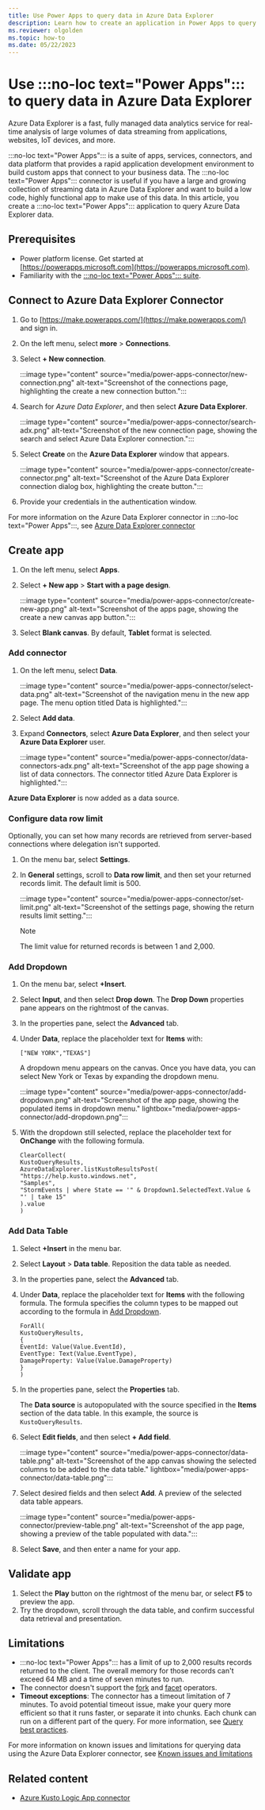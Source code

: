 ```yaml
---
title: Use Power Apps to query data in Azure Data Explorer
description: Learn how to create an application in Power Apps to query data in Azure Data Explorer.
ms.reviewer: olgolden
ms.topic: how-to
ms.date: 05/22/2023
---
```

# Use :::no-loc text="Power Apps"::: to query data in Azure Data Explorer

Azure Data Explorer is a fast, fully managed data analytics service for real-time analysis of large volumes of data streaming from applications, websites, IoT devices, and more.

:::no-loc text="Power Apps"::: is a suite of apps, services, connectors, and data platform that provides a rapid application development environment to build custom apps that connect to your business data. The :::no-loc text="Power Apps"::: connector is useful if you have a large and growing collection of streaming data in Azure Data Explorer and want to build a low code, highly functional app to make use of this data. In this article, you create a :::no-loc text="Power Apps"::: application to query Azure Data Explorer data.

## Prerequisites

* Power platform license. Get started at [https://powerapps.microsoft.com](https://powerapps.microsoft.com).
* Familiarity with the [:::no-loc text="Power Apps"::: suite](/powerapps/powerapps-overview).

## Connect to Azure Data Explorer Connector

1. Go to [https://make.powerapps.com/](https://make.powerapps.com/) and sign in.
1. On the left menu, select **more** > **Connections**.
1. Select **+ New connection**.

    :::image type="content" source="media/power-apps-connector/new-connection.png" alt-text="Screenshot of the connections page, highlighting the create a new connection button.":::

1. Search for *Azure Data Explorer*, and then select **Azure Data Explorer**.

    :::image type="content" source="media/power-apps-connector/search-adx.png" alt-text="Screenshot of the new connection page, showing the search and select Azure Data Explorer connection.":::

1. Select **Create** on the **Azure Data Explorer** window that appears.

    :::image type="content" source="media/power-apps-connector/create-connector.png" alt-text="Screenshot of the Azure Data Explorer connection dialog box, highlighting the create button.":::
1. Provide your credentials in the authentication window.

For more information on the Azure Data Explorer connector in :::no-loc text="Power Apps":::, see [Azure Data Explorer connector](/connectors/kusto)

## Create app

1. On the left menu, select **Apps**.
1. Select **+ New app** > **Start with a page design**.

    :::image type="content" source="media/power-apps-connector/create-new-app.png" alt-text="Screenshot of the apps page, showing the create a new canvas app button.":::
1. Select **Blank canvas**. By default, **Tablet** format is selected.

### Add connector

1. On the left menu, select **Data**.

    :::image type="content" source="media/power-apps-connector/select-data.png" alt-text="Screenshot of the navigation menu in the new app page. The menu option titled Data is highlighted.":::

1. Select **Add data**.
1. Expand **Connectors**, select **Azure Data Explorer**, and then select your **Azure Data Explorer** user.

    :::image type="content" source="media/power-apps-connector/data-connectors-adx.png" alt-text="Screenshot of the app page showing a list of data connectors. The connector titled Azure Data Explorer is highlighted.":::

**Azure Data Explorer** is now added as a data source.

### Configure data row limit

Optionally, you can set how many records are retrieved from server-based connections where delegation isn't supported.

1. On the menu bar, select **Settings**.
1. In **General** settings, scroll to **Data row limit**, and then set your returned records limit. The default limit is 500.

    :::image type="content" source="media/power-apps-connector/set-limit.png" alt-text="Screenshot of the settings page, showing the return results limit setting.":::

    > [!NOTE]
    > The limit value for returned records is between 1 and 2,000.

### Add Dropdown

1. On the menu bar, select **+Insert**.
1. Select **Input**, and then select **Drop down**. The **Drop Down** properties pane appears on the rightmost of the canvas.
1. In the properties pane, select the **Advanced** tab.
1. Under **Data**, replace the placeholder text for **Items** with:

    ```kusto
    ["NEW YORK","TEXAS"]
    ```

    A dropdown menu appears on the canvas. Once you have data, you can select New York or Texas by expanding the dropdown menu.

    :::image type="content" source="media/power-apps-connector/add-dropdown.png" alt-text="Screenshot of the app page, showing the populated items in dropdown menu." lightbox="media/power-apps-connector/add-dropdown.png":::

1. With the dropdown still selected, replace the placeholder text for **OnChange** with the following formula.

    ```kusto
    ClearCollect(
    KustoQueryResults,
    AzureDataExplorer.listKustoResultsPost(
    "https://help.kusto.windows.net",
    "Samples",
    "StormEvents | where State == '" & Dropdown1.SelectedText.Value & "' | take 15"
    ).value
    )
    ```

### Add Data Table

1. Select **+Insert** in the menu bar.
1. Select **Layout** > **Data table**. Reposition the data table as needed.
1. In the properties pane, select the **Advanced** tab.
1. Under **Data**, replace the placeholder text for **Items** with the following formula. The formula specifies the column types to be mapped out according to the formula in [Add Dropdown](#add-dropdown).

    ```kusto
    ForAll( 
    KustoQueryResults, 
    { 
    EventId: Value(Value.EventId), 
    EventType: Text(Value.EventType),
    DamageProperty: Value(Value.DamageProperty) 
    } 
    )
    ```

1. In the properties pane, select the **Properties** tab.

    The **Data source** is autopopulated with the source specified in the **Items** section of the data table. In this example, the source is `KustoQueryResults`.

1. Select **Edit fields**, and then select **+ Add field**.

    :::image type="content" source="media/power-apps-connector/data-table.png" alt-text="Screenshot of the app canvas showing the selected columns to be added to the data table." lightbox="media/power-apps-connector/data-table.png":::

1. Select desired fields and then select **Add**. A preview of the selected data table appears.

    :::image type="content" source="media/power-apps-connector/preview-table.png" alt-text="Screenshot of the app page, showing a preview of the table populated with data.":::

1. Select **Save**, and then enter a name for your app.

## Validate app

1. Select the **Play** button on the rightmost of the menu bar, or select **F5** to preview the app.
1. Try the dropdown, scroll through the data table, and confirm successful data retrieval and presentation.

## Limitations

* :::no-loc text="Power Apps"::: has a limit of up to 2,000 results records returned to the client. The overall memory for those records can't exceed 64 MB and a time of seven minutes to run.
* The connector doesn't support the [fork](/kusto/query/fork-operator) and [facet](/kusto/query/facet-operator) operators.
* **Timeout exceptions**: The connector has a timeout limitation of 7 minutes. To avoid potential timeout issue, make your query more efficient so that it runs faster, or separate it into chunks. Each chunk can run on a different part of the query. For more information, see [Query best practices](/kusto/query/best-practices).

For more information on known issues and limitations for querying data using the Azure Data Explorer connector, see [Known issues and limitations](/connectors/kusto/)

## Related content

* [Azure Kusto Logic App connector](/kusto/tools/logicapps)
